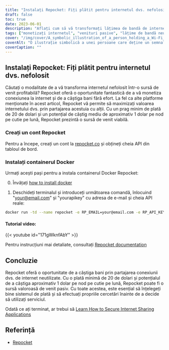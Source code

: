 ```yaml
---
title: "Instalați Repocket: Fiți plătit pentru internetul dvs. nefolosit"
draft: false
toc: true
date: 2023-06-01
description: "Aflați cum să vă transformați lățimea de bandă de internet nefolosită într-un flux de venit pasiv prin partajarea acesteia cu alții."
tags: ["monetizați internetul", "venituri pasive", "lățime de bandă neutilizată", "share internet", "câștiga bani", "conexiune la internet", "peer-to-peer", "Repocket", "EarnApp", "HoneyGain", "VPN", "în scopuri de răzuire", "opțiuni de plată", "mandate poștale", "BTC", "LTC", "MATIC", "câștiguri", "flexibilitate", "cheie api", "câștiga bani de pe internet nefolosit", "monetizați conexiunea la internet", "venituri pasive din partajarea internetului", "câștigați bani fără efort", "pragul minim de plată", "potențial mediu de câștig", "Recipient Docker Repocket", "Documentație Repocket", "să înțeleagă bine sistemul de plată", "să efectueze cercetări înainte de a utiliza"]
cover: "/img/cover/A_symbolic_illustration_of_a_person_holding_a_Wi-Fi_signal.png"
coverAlt: "O ilustrație simbolică a unei persoane care deține un semnal Wi-Fi cu simboluri de bani care curg în buzunar."
coverCaption: ""
---
```


## Instalați Repocket: Fiți plătit pentru internetul dvs. nefolosit

Căutați o modalitate de a vă transforma internetul nefolosit într-o sursă de venit profitabilă? Repocket oferă o oportunitate fantastică de a vă monetiza conexiunea la internet și de a câștiga bani fără efort. La fel ca alte platforme menționate în acest articol, Repocket vă permite să maximizați valoarea internetului dvs. prin partajarea acestuia cu alții. Cu un prag minim de plată de 20 de dolari și un potențial de câștig mediu de aproximativ 1 dolar pe nod pe cutie pe lună, Repocket prezintă o sursă de venit viabilă.

### Creați un cont Repocket
Pentru a începe, creați un cont la [repocket.co](https://link.repocket.co/raqc) și obțineți cheia API din tabloul de bord.

### Instalați containerul Docker
Urmați acești pași pentru a instala containerul Docker Repocket:

0. Învățați [how to install docker](https://simeononsecurity.com/other/creating-profitable-low-powered-crypto-miners/#installing-docker)

1. Deschideți terminalul și introduceți următoarea comandă, înlocuind "your@email.com" și "yourapikey" cu adresa de e-mail și cheia API reale:
```bash
docker run -td --name repocket -e RP_EMAIL=your@email.com -e RP_API_KEY=yourapikey -d --restart=always repocket/repocket
```

#### Tutorial video:

{{< youtube id="171gWknfAbY" >}}

Pentru instrucțiuni mai detaliate, consultați [Repocket documentation](https://link.repocket.co/raqc)

## Concluzie
Repocket oferă o oportunitate de a câștiga bani prin partajarea conexiunii dvs. de internet neutilizate. Cu o plată minimă de 20 de dolari și potențialul de a câștiga aproximativ 1 dolar pe nod pe cutie pe lună, Repocket poate fi o sursă valoroasă de venit pasiv. Cu toate acestea, este esențial să înțelegeți bine sistemul de plată și să efectuați propriile cercetări înainte de a decide să utilizați serviciul.

Odată ce ați terminat, ar trebui să [Learn How to Secure Internet Sharing Applications](https://simeononsecurity.com/other/how-to-secure-internet-sharing-applications/)

## Referință
- [Repocket](https://link.repocket.co/raqc)